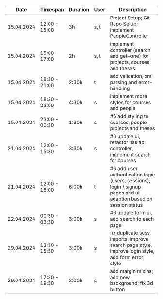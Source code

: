 | Date          | Timespan      | Duration | User | Description                                                                                                                                          |
|---------------|---------------|----------|------|------------------------------------------------------------------------------------------------------------------------------------------------------|
| 15.04.2024    | 12:00 - 15:00 | 3h       | s, t | Project Setup; Git Repo Setup; implement PeopleController                                                                                            |
| 15.04.2024    | 15:00 - 17:00 | 2h       | s, t | implement controller (search and get-one) for projects, courses and theses                                                                           |
| 15.04.2024    | 18:30 - 21:00 | 2:30h    | t    | add validation, xml parsing and error-handling                                                                                                       |
| 15.04.2024    | 18:30 - 23:00 | 4:30h    | s    | implement more styles for courses and people                                                                                                         |
| 15.04.2024    | 23:00 - 00:30 | 1:30h    | s    | #6 add styling to courses, people, projects and theses                                                                                               |
| 21.04.2024    | 12:00 - 15:30 | 3:30h    | s    | #6 update ui, refactor tiss api controller, implement search for courses                                                                             |
| 21.04.2024    | 12:00 - 18:00 | 6:00h    | t    | #6 add user authentication logic (users, sessions), login / signup pages and ui adaption based on session status                                     |
| 22.04.2024    | 00:30 - 03:30 | 3:00h    | s    | #6 update form ui, add search to each page                                                                                                           |
| 29.04.2024    | 12:30 - 15:30 | 3:00h    | s    | fix duplicate scss imports, improve search page style, improve login style, add form error style | 
| 29.04.2024    | 17:30 - 19:30 | 2:00h    | s    | add margin mixins; add new background; fix 3d button |
